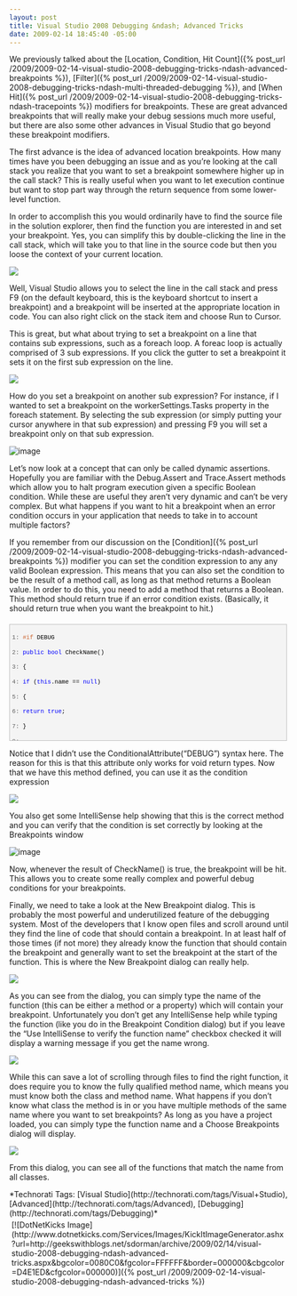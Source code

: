 ```yaml
---
layout: post
title: Visual Studio 2008 Debugging &ndash; Advanced Tricks
date: 2009-02-14 18:45:40 -05:00
---
```


We previously talked about the [Location, Condition, Hit Count]({% post_url /2009/2009-02-14-visual-studio-2008-debugging-tricks-ndash-advanced-breakpoints %}), [Filter]({% post_url /2009/2009-02-14-visual-studio-2008-debugging-tricks-ndash-multi-threaded-debugging %}), and [When Hit]({% post_url /2009/2009-02-14-visual-studio-2008-debugging-tricks-ndash-tracepoints %}) modifiers for breakpoints. These are great advanced breakpoints that will really make your debug sessions much more useful, but there are also some other advances in Visual Studio that go beyond these breakpoint modifiers.

The first advance is the idea of advanced location breakpoints. How many times have you been debugging an issue and as you’re looking at the call stack you realize that you want to set a breakpoint somewhere higher up in the call stack? This is really useful when you want to let execution continue but want to stop part way through the return sequence from some lower-level function.

In order to accomplish this you would ordinarily have to find the source file in the solution explorer, then find the function you are interested in and set your breakpoint. Yes, you can simplify this by double-clicking the line in the call stack, which will take you to that line in the source code but then you loose the context of your current location.

![](http://gwb.blob.core.windows.net/sdorman/WindowsLiveWriter/VisualStudio2008DebuggingAdvancedTricks_E730/image_3.png) 

Well, Visual Studio allows you to select the line in the call stack and press F9 (on the default keyboard, this is the keyboard shortcut to insert a breakpoint) and a breakpoint will be inserted at the appropriate location in code. You can also right click on the stack item and choose Run to Cursor.

This is great, but what about trying to set a breakpoint on a line that contains sub expressions, such as a foreach loop. A foreac loop is actually comprised of 3 sub expressions. If you click the gutter to set a breakpoint it sets it on the first sub expression on the line. 

![](http://gwb.blob.core.windows.net/sdorman/WindowsLiveWriter/VisualStudio2008DebuggingAdvancedTricks_E730/image_6.png)

How do you set a breakpoint on another sub expression? For instance, if I wanted to set a breakpoint on the workerSettings.Tasks property in the foreach statement. By selecting the sub expression (or simply putting your cursor anywhere in that sub expression) and pressing F9 you will set a breakpoint only on that sub expression. 

![image](http://gwb.blob.core.windows.net/sdorman/WindowsLiveWriter/VisualStudio2008DebuggingAdvancedTricks_E730/image_9.png "image") 

Let’s now look at a concept that can only be called dynamic assertions. Hopefully you are familiar with the Debug.Assert and Trace.Assert methods which allow you to halt program execution given a specific Boolean condition. While these are useful they aren’t very dynamic and can’t be very complex. But what happens if you want to hit a breakpoint when an error condition occurs in your application that needs to take in to account multiple factors?

If you remember from our discussion on the [Condition]({% post_url /2009/2009-02-14-visual-studio-2008-debugging-tricks-ndash-advanced-breakpoints %}) modifier you can set the condition expression to any any valid Boolean expression. This means that you can also set the condition to be the result of a method call, as long as that method returns a Boolean value. In order to do this, you need to add a method that returns a Boolean. This method should return true if an error condition exists. (Basically, it should return true when you want the breakpoint to hit.) 
  <div style="border-bottom: silver 1px solid; border-left: silver 1px solid; padding-bottom: 4px; line-height: 12pt; background-color: #f4f4f4; margin: 20px 0px 10px; padding-left: 4px; width: 97.5%; padding-right: 4px; font-family: 'Courier New', courier, monospace; max-height: 200px; font-size: 8pt; overflow: auto; border-top: silver 1px solid; cursor: text; border-right: silver 1px solid; padding-top: 4px" id="codeSnippetWrapper">   <div style="border-bottom-style: none; padding-bottom: 0px; line-height: 12pt; border-right-style: none; background-color: #f4f4f4; padding-left: 0px; width: 100%; padding-right: 0px; font-family: 'Courier New', courier, monospace; border-top-style: none; color: black; font-size: 8pt; border-left-style: none; overflow: visible; padding-top: 0px" id="codeSnippet">     

<span style="color: #606060" id="lnum1">   1:</span> <span style="color: #cc6633">#if</span> DEBUG

<span style="color: #606060" id="lnum2">   2:</span> <span style="color: #0000ff">public</span> <span style="color: #0000ff">bool</span> CheckName()

<span style="color: #606060" id="lnum3">   3:</span> {

<span style="color: #606060" id="lnum4">   4:</span>    <span style="color: #0000ff">if</span> (<span style="color: #0000ff">this</span>.name == <span style="color: #0000ff">null</span>)

<span style="color: #606060" id="lnum5">   5:</span>    {

<span style="color: #606060" id="lnum6">   6:</span>       <span style="color: #0000ff">return</span> <span style="color: #0000ff">true</span>;

<span style="color: #606060" id="lnum7">   7:</span>    }

<span style="color: #606060" id="lnum8">   8:</span>  

<span style="color: #606060" id="lnum9">   9:</span>    <span style="color: #0000ff">return</span> <span style="color: #0000ff">false</span>;

<span style="color: #606060" id="lnum10">  10:</span> }

<span style="color: #606060" id="lnum11">  11:</span> <span style="color: #cc6633">#endif</span>

</div>
</div>



Notice that I didn’t use the ConditionalAttribute(“DEBUG”) syntax here. The reason for this is that this attribute only works for void return types. Now that we have this method defined, you can use it as the condition expression

![](http://gwb.blob.core.windows.net/sdorman/WindowsLiveWriter/VisualStudio2008DebuggingAdvancedTricks_E730/image_12.png) 

You also get some IntelliSense help showing that this is the correct method and you can verify that the condition is set correctly by looking at the Breakpoints window

![image](http://gwb.blob.core.windows.net/sdorman/WindowsLiveWriter/VisualStudio2008DebuggingAdvancedTricks_E730/image_17.png "image") 

Now, whenever the result of CheckName() is true, the breakpoint will be hit. This allows you to create some really complex and powerful debug conditions for your breakpoints.

Finally, we need to take a look at the New Breakpoint dialog. This is probably the most powerful and underutilized feature of the debugging system. Most of the developers that I know open files and scroll around until they find the line of code that should contain a breakpoint. In at least half of those times (if not more) they already know the function that should contain the breakpoint and generally want to set the breakpoint at the start of the function. This is where the New Breakpoint dialog can really help.

![](http://gwb.blob.core.windows.net/sdorman/WindowsLiveWriter/VisualStudio2008DebuggingAdvancedTricks_E730/image_20.png) 

As you can see from the dialog, you can simply type the name of the function (this can be either a method or a property) which will contain your breakpoint. Unfortunately you don’t get any IntelliSense help while typing the function (like you do in the Breakpoint Condition dialog) but if you leave the “Use IntelliSense to verify the function name” checkbox checked it will display a warning message if you get the name wrong.

![](http://gwb.blob.core.windows.net/sdorman/WindowsLiveWriter/VisualStudio2008DebuggingAdvancedTricks_E730/image_23.png) 

While this can save a lot of scrolling through files to find the right function, it does require you to know the fully qualified method name, which means you must know both the class and method name. What happens if you don’t know what class the method is in or you have multiple methods of the same name where you want to set breakpoints? As long as you have a project loaded, you can simply type the function name and a Choose Breakpoints dialog will display.

![](http://gwb.blob.core.windows.net/sdorman/WindowsLiveWriter/VisualStudio2008DebuggingAdvancedTricks_E730/image_26.png) 

From this dialog, you can see all of the functions that match the name from all classes.

<div style="padding-bottom: 0px; margin: 0px; padding-left: 0px; padding-right: 0px; display: inline; float: none; padding-top: 0px" id="scid:0767317B-992E-4b12-91E0-4F059A8CECA8:3235025c-6167-4d4a-b1e8-b737a2c71f22" class="wlWriterSmartContent">*Technorati Tags: [Visual Studio](http://technorati.com/tags/Visual+Studio), [Advanced](http://technorati.com/tags/Advanced), [Debugging](http://technorati.com/tags/Debugging)*</div><div class="wlWriterHeaderFooter" style="text-align:left; margin:0px; padding:4px 4px 4px 4px;">[![DotNetKicks Image](http://www.dotnetkicks.com/Services/Images/KickItImageGenerator.ashx?url=http://geekswithblogs.net/sdorman/archive/2009/02/14/visual-studio-2008-debugging-ndash-advanced-tricks.aspx&bgcolor=0080C0&fgcolor=FFFFFF&border=000000&cbgcolor=D4E1ED&cfgcolor=000000)]({% post_url /2009/2009-02-14-visual-studio-2008-debugging-ndash-advanced-tricks %})</div>
